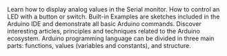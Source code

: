<EssentialsColumn title="Tutorials for Arduino UNO R3 SMD">
<EssentialElement title="Analog Read Serial" type="tutorial" link="/built-in-examples/basics/AnalogReadSerial">
    Learn how to display analog values in the Serial monitor.
  </EssentialElement>

<EssentialElement title="Button" type="tutorial" link="/built-in-examples/digital/Button">
    How to control an LED with a button or switch.
  </EssentialElement>
</EssentialsColumn>

<EssentialsColumn title="Arduino Basics">
  <EssentialElement title="Built-in Examples" type="tutorial" link="/built-in-examples/">
    Built-in Examples are sketches included in the Arduino IDE and demonstrate all basic Arduino commands.
  </EssentialElement>
  <EssentialElement title="Learn" type="resource" link="/learn">
    Discover interesting articles, principles and techniques related to the Arduino ecosystem.
  </EssentialElement>
  <EssentialElement title="Language References" type="resource" link="https://www.arduino.cc/reference/en/">
  Arduino programming language can be divided in three main parts: functions, values (variables and constants), and structure.
  </EssentialElement>
</EssentialsColumn>